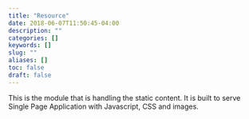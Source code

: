 ```yaml
---
title: "Resource"
date: 2018-06-07T11:50:45-04:00
description: ""
categories: []
keywords: []
slug: ""
aliases: []
toc: false
draft: false
---
```


This is the module that is handling the static content. It is built to serve Single Page Application with Javascript, CSS and images. 